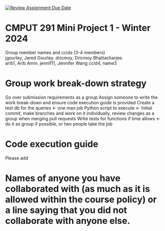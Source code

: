 [![Review Assignment Due Date](https://classroom.github.com/assets/deadline-readme-button-24ddc0f5d75046c5622901739e7c5dd533143b0c8e959d652212380cedb1ea36.svg)](https://classroom.github.com/a/50dc0VUx)
# CMPUT 291 Mini Project 1 - Winter 2024  
Group member names and ccids (3-4 members)  
  jgourley, Jared Gourley. 
  dricmoy, Dricmoy Bhattacharjee.  
  arib1, Arib Amin. 
  jennif11, Jennifer Wang
  ccid4, name3

# Group work break-down strategy
Go over submission requirements as a group
Assign someone to write the work break-down and ensure code execution guide is provided
Create a test db for the queries <- one man job
Python script to execute <- Initial commit, make branches and work on it individually, review changes as a group when merging pull requests
Write tests for functions if time allows <- do it as group if possible, or two people take the job

# Code execution guide
Please add

# Names of anyone you have collaborated with (as much as it is allowed within the course policy) or a line saying that you did not collaborate with anyone else.  
